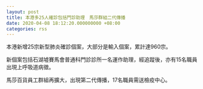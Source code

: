 ```yaml
---
layout: post
title: 本港多25人確診包括門診助理　馬莎群組二代傳播
date: 2020-04-08 18:12:20.000000000 +08:00
categories: rss
---
```


本港新增25宗新型肺炎確診個案，大部分是輸入個案，累計達960宗。

新個案包括石湖墟賽馬會普通科門診診所一名運作助理，經追蹤後，亦有15名職員出現上呼吸道病徵。

馬莎百貨員工群組再擴大，出現第二代傳播，17名職員需送檢疫中心。
